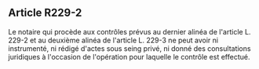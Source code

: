 Article R229-2
----
Le notaire qui procède aux contrôles prévus au dernier alinéa de l'article L.
229-2 et au deuxième alinéa de l'article L. 229-3 ne peut avoir ni instrumenté,
ni rédigé d'actes sous seing privé, ni donné des consultations juridiques à
l'occasion de l'opération pour laquelle le contrôle est effectué.
